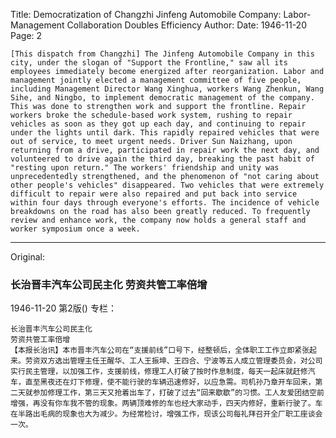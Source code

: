 Title: Democratization of Changzhi Jinfeng Automobile Company: Labor-Management Collaboration Doubles Efficiency
Author:
Date: 1946-11-20
Page: 2

    [This dispatch from Changzhi] The Jinfeng Automobile Company in this city, under the slogan of "Support the Frontline," saw all its employees immediately become energized after reorganization. Labor and management jointly elected a management committee of five people, including Management Director Wang Xinghua, workers Wang Zhenkun, Wang Sihe, and Ningbo, to implement democratic management of the company. This was done to strengthen work and support the frontline. Repair workers broke the schedule-based work system, rushing to repair vehicles as soon as they got up each day, and continuing to repair under the lights until dark. This rapidly repaired vehicles that were out of service, to meet urgent needs. Driver Sun Naizhang, upon returning from a drive, participated in repair work the next day, and volunteered to drive again the third day, breaking the past habit of "resting upon return." The workers' friendship and unity was unprecedentedly strengthened, and the phenomenon of "not caring about other people's vehicles" disappeared. Two vehicles that were extremely difficult to repair were also repaired and put back into service within four days through everyone's efforts. The incidence of vehicle breakdowns on the road has also been greatly reduced. To frequently review and enhance work, the company now holds a general staff and worker symposium once a week.



<hr /> 

Original: 


### 长治晋丰汽车公司民主化  劳资共管工率倍增

1946-11-20
第2版()
专栏：

    长治晋丰汽车公司民主化
    劳资共管工率倍增
    【本报长治讯】本市晋丰汽车公司在“支援前线”口号下，经整顿后，全体职工工作立即紧张起来。劳资双方选出管理主任王醒华、工人王振坤、王四合、宁波等五人成立管理委员会，对公司实行民主管理，以加强工作，支援前线，修理工人打破了按时作息制度，每天一起床就赶修汽车，直至黑夜还在灯下修理，使不能行驶的车辆迅速修好，以应急需。司机孙乃章开车回来，第二天就参加修理工作，第三天又抢着出车了，打破了过去“回来歇歇”的习惯。工人友爱团结空前增强，再没有你车我不管的现象。两辆顶难修的车也经大家动手，四天内修好，重新行驶了。车在半路出毛病的现象也大为减少。为经常检讨，增强工作，现该公司每礼拜召开全厂职工座谈会一次。
